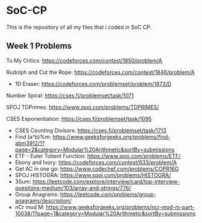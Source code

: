 # SoC-CP
This is the repository of all my files that i coded in SoC CP.
## Week 1 Problems

To My Critics: https://codeforces.com/contest/1850/problem/A

Rudolph and Cut the Rope: https://codeforces.com/contest/1846/problem/A
- 1D Eraser: https://codeforces.com/problemset/problem/1873/D

Number Spiral: https://cses.fi/problemset/task/1071

SPOJ TDPrimes: https://www.spoj.com/problems/TDPRIMES/

CSES Exponentiation: https://cses.fi/problemset/task/1095
- CSES Counting Divisors: https://cses.fi/problemset/task/1713
- Find (a^b)%m: https://www.geeksforgeeks.org/problems/find-abm3912/1?page=2&category=Modular%20Arithmetic&sortBy=submissions
- ETF - Euler Totient Function: https://www.spoj.com/problems/ETF/
- Ebony and Ivory: https://codeforces.com/contest/633/problem/A
- Get AC in one go: https://www.codechef.com/problems/COPR16G
- SPOJ HISTOGRA: https://www.spoj.com/problems/HISTOGRA/
- 3Sum: https://leetcode.com/explore/interview/card/top-interview-questions-medium/103/array-and-strings/776/
- Group Anagrams: https://leetcode.com/problems/group-anagrams/description/
- nCr mod M: https://www.geeksforgeeks.org/problems/ncr-mod-m-part-10038/1?page=1&category=Modular%20Arithmetic&sortBy=submissions
